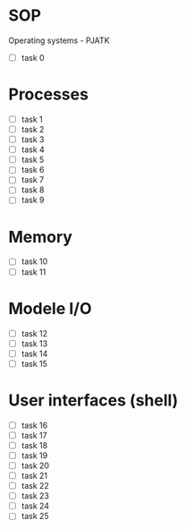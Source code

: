 # SOP
Operating systems - PJATK
- [ ] task  0
# Processes
- [ ] task  1
- [ ] task  2
- [ ] task  3
- [ ] task  4
- [ ] task  5
- [ ] task  6
- [ ] task  7
- [ ] task  8
- [ ] task  9
# Memory
- [ ] task  10
- [ ] task  11
# Modele I/O
- [ ] task  12
- [ ] task  13
- [ ] task  14
- [ ] task  15
# User interfaces (shell)
- [ ] task  16
- [ ] task  17
- [ ] task  18
- [ ] task  19
- [ ] task  20
- [ ] task  21
- [ ] task  22
- [ ] task  23
- [ ] task  24
- [ ] task  25
